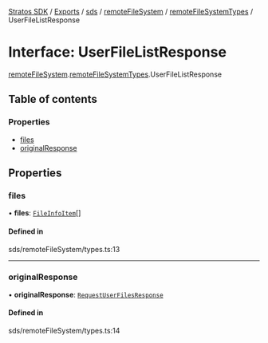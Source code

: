 [Stratos SDK](../README.md) / [Exports](../modules.md) / [sds](../modules/sds.md) / [remoteFileSystem](../modules/sds.remoteFileSystem.md) / [remoteFileSystemTypes](../modules/sds.remoteFileSystem.remoteFileSystemTypes.md) / UserFileListResponse

# Interface: UserFileListResponse

[remoteFileSystem](../modules/sds.remoteFileSystem.md).[remoteFileSystemTypes](../modules/sds.remoteFileSystem.remoteFileSystemTypes.md).UserFileListResponse

## Table of contents

### Properties

- [files](sds.remoteFileSystem.remoteFileSystemTypes.UserFileListResponse.md#files)
- [originalResponse](sds.remoteFileSystem.remoteFileSystemTypes.UserFileListResponse.md#originalresponse)

## Properties

### files

• **files**: [`FileInfoItem`](network.networkTypes.FileInfoItem.md)[]

#### Defined in

sds/remoteFileSystem/types.ts:13

___

### originalResponse

• **originalResponse**: [`RequestUserFilesResponse`](../modules/sds.remoteFileSystem.remoteFileSystemTypes.md#requestuserfilesresponse)

#### Defined in

sds/remoteFileSystem/types.ts:14
